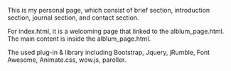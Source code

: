 This is my personal page, which consist of brief section, introduction section, journal section, and contact section.


For index.html, it is a welcoming page that linked to the alblum_page.html. The main content is inside the alblum_page.html.


The used plug-in & library including Bootstrap, Jquery, jRumble, Font Awesome, Animate.css, wow.js, paroller.